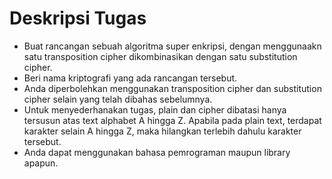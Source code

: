 # Deskripsi Tugas
- Buat rancangan sebuah algoritma super enkripsi, dengan menggunaakn satu transposition cipher dikombinasikan dengan satu substitution cipher.
- Beri nama kriptografi yang ada rancangan tersebut.
- Anda diperbolehkan menggunakan transposition cipher dan substitution cipher selain yang telah dibahas sebelumnya.
- Untuk menyederhanakan tugas, plain dan cipher dibatasi hanya tersusun atas text alphabet A hingga Z. Apabila pada plain text, terdapat karakter selain A hingga Z, maka hilangkan terlebih dahulu karakter tersebut.
- Anda dapat menggunakan bahasa pemrograman maupun library apapun.
